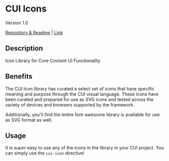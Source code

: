 # CUI Icons

Version 1.0

[Repository & Readme](https://github.com/Covisint/cui-icons) |
[Link](http://cui.covisint.qa.thirdwavellc.com/)

## Description

Icon Library for Core Covisint UI Functionality

## Benefits
The CUI Icon library has curated a select set of icons that have specific meaning and purpose through the CUI visual language.  These icons have been curated and prepared for use as SVG icons and tested across the variety of devices and browsers supported by the framework.

Additionally, you'll find the entire font-awesome library is available for use as SVG format as well.

## Usage
It is _super_ easy to use any of the icons in the library in your CUI project.  You can simply use the `cui-icon` directive!


